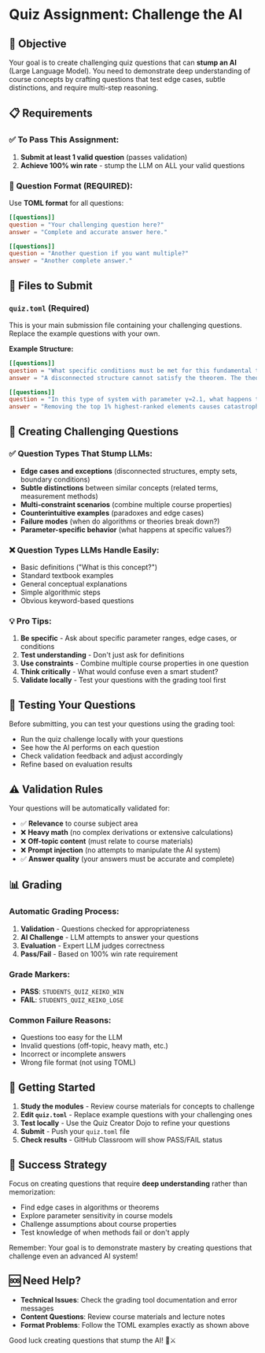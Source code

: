 # Quiz Assignment: Challenge the AI

## 🎯 Objective

Your goal is to create challenging quiz questions that can **stump an AI** (Large Language Model). You need to demonstrate deep understanding of course concepts by crafting questions that test edge cases, subtle distinctions, and require multi-step reasoning.

## 📋 Requirements

### ✅ To Pass This Assignment:
1. **Submit at least 1 valid question** (passes validation)
2. **Achieve 100% win rate** - stump the LLM on ALL your valid questions

### 📝 Question Format (REQUIRED):
Use **TOML format** for all questions:

```toml
[[questions]]
question = "Your challenging question here?"
answer = "Complete and accurate answer here."

[[questions]]
question = "Another question if you want multiple?"
answer = "Another complete answer."
```

## 📁 Files to Submit

### `quiz.toml` (Required)
This is your main submission file containing your challenging questions. Replace the example questions with your own.

**Example Structure:**
```toml
[[questions]]
question = "What specific conditions must be met for this fundamental theorem to apply in disconnected structures?"
answer = "A disconnected structure cannot satisfy the theorem. The theorem requires connectivity as a fundamental prerequisite, regardless of other properties."

[[questions]]
question = "In this type of system with parameter γ=2.1, what happens to stability when you remove the top 1% highest-ranked elements versus removing 10% random elements?"
answer = "Removing the top 1% highest-ranked elements causes catastrophic failure due to the power-law distribution, while removing 10% random elements has minimal impact since most elements have very low rank."
```

## 🎯 Creating Challenging Questions

### ✅ Question Types That Stump LLMs:
- **Edge cases and exceptions** (disconnected structures, empty sets, boundary conditions)
- **Subtle distinctions** between similar concepts (related terms, measurement methods)
- **Multi-constraint scenarios** (combine multiple course properties)
- **Counterintuitive examples** (paradoxes and edge cases)
- **Failure modes** (when do algorithms or theories break down?)
- **Parameter-specific behavior** (what happens at specific values?)

### ❌ Question Types LLMs Handle Easily:
- Basic definitions ("What is this concept?")
- Standard textbook examples
- General conceptual explanations
- Simple algorithmic steps
- Obvious keyword-based questions

### 💡 Pro Tips:
1. **Be specific** - Ask about specific parameter ranges, edge cases, or conditions
2. **Test understanding** - Don't just ask for definitions
3. **Use constraints** - Combine multiple course properties in one question
4. **Think critically** - What would confuse even a smart student?
5. **Validate locally** - Test your questions with the grading tool first

## 🔧 Testing Your Questions

Before submitting, you can test your questions using the grading tool:
- Run the quiz challenge locally with your questions
- See how the AI performs on each question
- Check validation feedback and adjust accordingly
- Refine based on evaluation results

## ⚠️ Validation Rules

Your questions will be automatically validated for:
- ✅ **Relevance** to course subject area
- ❌ **Heavy math** (no complex derivations or extensive calculations)
- ❌ **Off-topic content** (must relate to course materials)
- ❌ **Prompt injection** (no attempts to manipulate the AI system)
- ✅ **Answer quality** (your answers must be accurate and complete)

## 📊 Grading

### Automatic Grading Process:
1. **Validation** - Questions checked for appropriateness
2. **AI Challenge** - LLM attempts to answer your questions
3. **Evaluation** - Expert LLM judges correctness
4. **Pass/Fail** - Based on 100% win rate requirement

### Grade Markers:
- **PASS**: `STUDENTS_QUIZ_KEIKO_WIN`
- **FAIL**: `STUDENTS_QUIZ_KEIKO_LOSE`

### Common Failure Reasons:
- Questions too easy for the LLM
- Invalid questions (off-topic, heavy math, etc.)
- Incorrect or incomplete answers
- Wrong file format (not using TOML)

## 🚀 Getting Started

1. **Study the modules** - Review course materials for concepts to challenge
2. **Edit `quiz.toml`** - Replace example questions with your challenging ones
3. **Test locally** - Use the Quiz Creator Dojo to refine your questions
4. **Submit** - Push your `quiz.toml` file
5. **Check results** - GitHub Classroom will show PASS/FAIL status

## 💯 Success Strategy

Focus on creating questions that require **deep understanding** rather than memorization:
- Find edge cases in algorithms or theorems
- Explore parameter sensitivity in course models
- Challenge assumptions about course properties
- Test knowledge of when methods fail or don't apply

Remember: Your goal is to demonstrate mastery by creating questions that challenge even an advanced AI system!

## 🆘 Need Help?

- **Technical Issues**: Check the grading tool documentation and error messages
- **Content Questions**: Review course materials and lecture notes
- **Format Problems**: Follow the TOML examples exactly as shown above

Good luck creating questions that stump the AI! 🤖⚔️